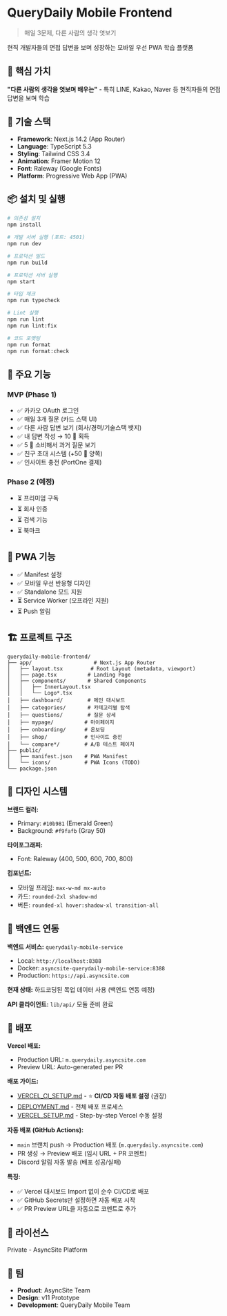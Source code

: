 # QueryDaily Mobile Frontend

> 매일 3문제, 다른 사람의 생각 엿보기

현직 개발자들의 면접 답변을 보며 성장하는 모바일 우선 PWA 학습 플랫폼

## 🎯 핵심 가치

**"다른 사람의 생각을 엿보며 배우는"** - 특히 LINE, Kakao, Naver 등 현직자들의 면접 답변을 보며 학습

## 🚀 기술 스택

- **Framework**: Next.js 14.2 (App Router)
- **Language**: TypeScript 5.3
- **Styling**: Tailwind CSS 3.4
- **Animation**: Framer Motion 12
- **Font**: Raleway (Google Fonts)
- **Platform**: Progressive Web App (PWA)

## 📦 설치 및 실행

```bash
# 의존성 설치
npm install

# 개발 서버 실행 (포트: 4501)
npm run dev

# 프로덕션 빌드
npm run build

# 프로덕션 서버 실행
npm start

# 타입 체크
npm run typecheck

# Lint 실행
npm run lint
npm run lint:fix

# 코드 포맷팅
npm run format
npm run format:check
```

## 🎨 주요 기능

### MVP (Phase 1)
- ✅ 카카오 OAuth 로그인
- ✅ 매일 3개 질문 (카드 스택 UI)
- ✅ 다른 사람 답변 보기 (회사/경력/기술스택 뱃지)
- ✅ 내 답변 작성 → 10 💎 획득
- ✅ 5 💎 소비해서 과거 질문 보기
- ✅ 친구 초대 시스템 (+50 💎 양쪽)
- ✅ 인사이트 충전 (PortOne 결제)

### Phase 2 (예정)
- ⏳ 프리미엄 구독
- ⏳ 회사 인증
- ⏳ 검색 기능
- ⏳ 북마크

## 📱 PWA 기능

- ✅ Manifest 설정
- ✅ 모바일 우선 반응형 디자인
- ✅ Standalone 모드 지원
- ⏳ Service Worker (오프라인 지원)
- ⏳ Push 알림

## 🏗️ 프로젝트 구조

```
querydaily-mobile-frontend/
├── app/                    # Next.js App Router
│   ├── layout.tsx         # Root Layout (metadata, viewport)
│   ├── page.tsx          # Landing Page
│   ├── components/       # Shared Components
│   │   ├── InnerLayout.tsx
│   │   └── Logo*.tsx
│   ├── dashboard/        # 메인 대시보드
│   ├── categories/       # 카테고리별 탐색
│   ├── questions/        # 질문 상세
│   ├── mypage/          # 마이페이지
│   ├── onboarding/      # 온보딩
│   ├── shop/            # 인사이트 충전
│   └── compare*/        # A/B 테스트 페이지
├── public/
│   ├── manifest.json    # PWA Manifest
│   └── icons/           # PWA Icons (TODO)
└── package.json
```

## 🎨 디자인 시스템

**브랜드 컬러:**
- Primary: `#10b981` (Emerald Green)
- Background: `#f9fafb` (Gray 50)

**타이포그래피:**
- Font: Raleway (400, 500, 600, 700, 800)

**컴포넌트:**
- 모바일 프레임: `max-w-md mx-auto`
- 카드: `rounded-2xl shadow-md`
- 버튼: `rounded-xl hover:shadow-xl transition-all`

## 🔗 백엔드 연동

**백엔드 서비스:** `querydaily-mobile-service`
- Local: `http://localhost:8388`
- Docker: `asyncsite-querydaily-mobile-service:8388`
- Production: `https://api.asyncsite.com`

**현재 상태:** 하드코딩된 목업 데이터 사용 (백엔드 연동 예정)

**API 클라이언트:** `lib/api/` 모듈 준비 완료

## 🚀 배포

**Vercel 배포:**
- Production URL: `m.querydaily.asyncsite.com`
- Preview URL: Auto-generated per PR

**배포 가이드:**
- [VERCEL_CI_SETUP.md](./VERCEL_CI_SETUP.md) - ⭐ **CI/CD 자동 배포 설정** (권장)
- [DEPLOYMENT.md](./DEPLOYMENT.md) - 전체 배포 프로세스
- [VERCEL_SETUP.md](./VERCEL_SETUP.md) - Step-by-step Vercel 수동 설정

**자동 배포 (GitHub Actions):**
- `main` 브랜치 push → Production 배포 (`m.querydaily.asyncsite.com`)
- PR 생성 → Preview 배포 (임시 URL + PR 코멘트)
- Discord 알림 자동 발송 (배포 성공/실패)

**특징:**
- ✅ Vercel 대시보드 Import 없이 순수 CI/CD로 배포
- ✅ GitHub Secrets만 설정하면 자동 배포 시작
- ✅ PR Preview URL을 자동으로 코멘트로 추가

## 📄 라이선스

Private - AsyncSite Platform

## 👥 팀

- **Product**: AsyncSite Team
- **Design**: v11 Prototype
- **Development**: QueryDaily Mobile Team
